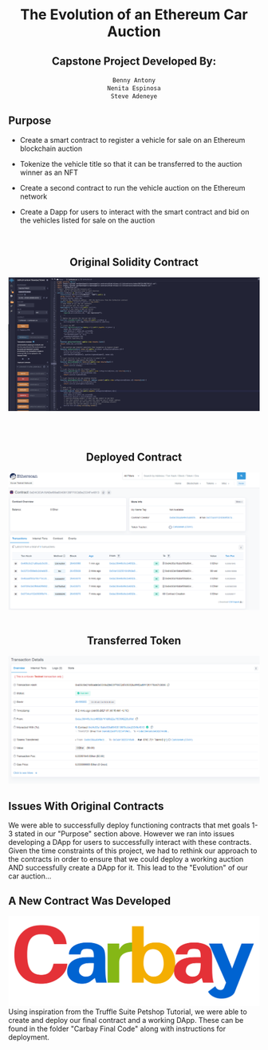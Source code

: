 <div align="center">

# The Evolution of an Ethereum Car Auction


## Capstone Project Developed By:
    Benny Antony
    Nenita Espinosa
    Steve Adeneye
</div>

## Purpose


* Create a smart contract to register a vehicle for sale on an Ethereum blockchain auction

* Tokenize the vehicle title so that it can be transferred to the auction winner as an NFT

* Create a second contract to run the vehicle auction on the Ethereum network

* Create a Dapp for users to interact with the smart contract and bid on the vehicles listed for sale on the auction
<br/><br/><br/>



<div align="center">

## Original Solidity Contract
![code](solidity.png "Solidity")

<br/><br/>
## Deployed Contract

![deployed](deployed.png "Deployed to Testnet")
<br/><br/>
## Transferred Token

![transferred](transferred.png "Transferred Token")
</div>


## Issues With Original Contracts

We were able to successfully deploy functioning contracts that met goals 1-3 stated in our "Purpose" section above.  However we ran into issues developing a DApp for users to successfully interact with these contracts.  Given the time constraints of this project, we had to rethink our approach to the contracts in order to ensure that we could deploy a working auction AND successfully create a DApp for it.  This lead to the "Evolution" of our car auction...

## A New Contract Was Developed
![Carbay](Carbay_logo.png "Car Auction")
Using inspiration from the Truffle Suite Petshop Tutorial, we were able to create and deploy our final contract and a working DApp.  These can be found in the folder "Carbay Final Code" along with instructions for deployment.  










